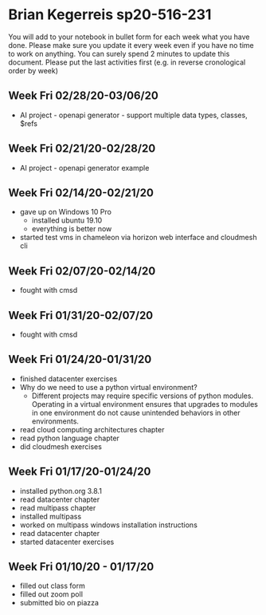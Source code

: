 # Brian Kegerreis sp20-516-231
You will add to your notebook in bullet form for each week what you have done. 
Please make sure you update it every week even if you have no time to work on 
anything. You can surely spend 2 minutes to update this document. Please put 
the last activities first (e.g. in reverse cronological order by week)

## Week Fri 02/28/20-03/06/20
* AI project - openapi generator - support multiple data types, classes, $refs

## Week Fri 02/21/20-02/28/20
* AI project - openapi generator example

## Week Fri 02/14/20-02/21/20
* gave up on Windows 10 Pro
  * installed ubuntu 19.10
  * everything is better now
* started test vms in chameleon via horizon web interface and cloudmesh cli

## Week Fri 02/07/20-02/14/20
* fought with cmsd

## Week Fri 01/31/20-02/07/20
* fought with cmsd

## Week Fri 01/24/20-01/31/20
* finished datacenter exercises
* Why do we need to use a python virtual environment?
  * Different projects may require specific versions of python modules. Operating in a virtual environment ensures that upgrades to modules in one environment do not cause unintended behaviors in other environments.
* read cloud computing architectures chapter
* read python language chapter
* did cloudmesh exercises

## Week Fri 01/17/20-01/24/20
* installed python.org 3.8.1
* read datacenter chapter
* read multipass chapter
* installed multipass
* worked on multipass windows installation instructions
* read datacenter chapter
* started datacenter exercises

## Week Fri 01/10/20 - 01/17/20
* filled out class form
* filled out zoom poll
* submitted bio on piazza

